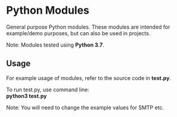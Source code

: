 # Python Modules
General purpose Python modules.
These modules are intended for example/demo purposes, but can also be used in projects.

Note: Modules tested using **Python 3.7**.

## Usage
For example usage of modules, refer to the source code in **test.py**.

To run test.py, use command line:<br>
**python3 test.py**

Note: You will need to change the example values for SMTP etc.
